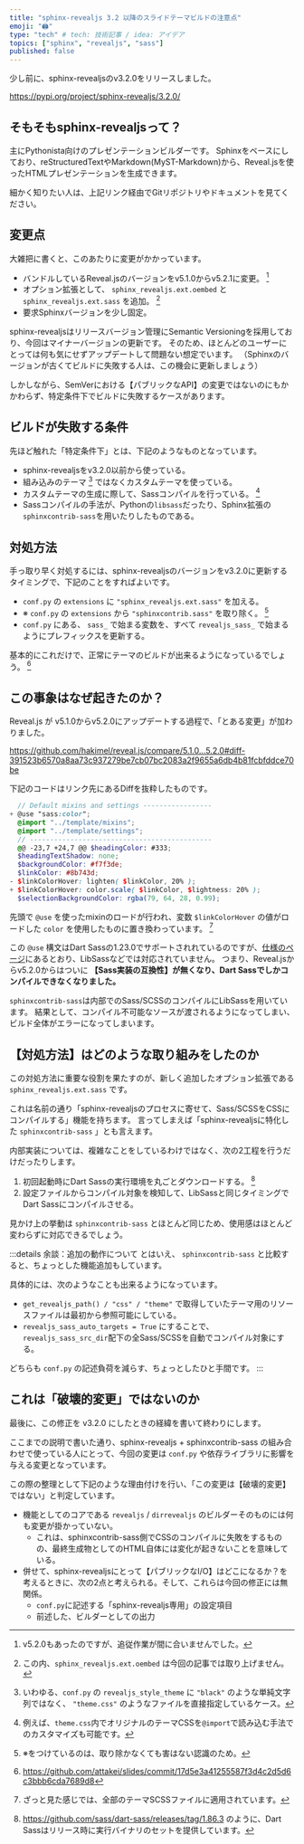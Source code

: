 ```yaml
---
title: "sphinx-revealjs 3.2 以降のスライドテーマビルドの注意点"
emoji: "🖨"
type: "tech" # tech: 技術記事 / idea: アイデア
topics: ["sphinx", "revealjs", "sass"]
published: false
---
```


少し前に、sphinx-revealjsのv3.2.0をリリースしました。

https://pypi.org/project/sphinx-revealjs/3.2.0/


## そもそもsphinx-revealjsって？

主にPythonista向けのプレゼンテーションビルダーです。
Sphinxをベースにしており、reStructuredTextやMarkdown(MyST-Markdown)から、Reveal.jsを使ったHTMLプレゼンテーションを生成できます。

細かく知りたい人は、上記リンク経由でGitリポジトリやドキュメントを見てください。

## 変更点

大雑把に書くと、このあたりに変更がかかっています。

* バンドルしているReveal.jsのバージョンをv5.1.0からv5.2.1に変更。 [^1]
* オプション拡張として、 `sphinx_revealjs.ext.oembed` と `sphinx_revealjs.ext.sass` を追加。 [^2]
* 要求Sphinxバージョンを少し固定。

[^1]: v5.2.0もあったのですが、追従作業が間に合いませんでした。
[^2]: この内、`sphinx_revealjs.ext.oembed` は今回の記事では取り上げません。

sphinx-revealjsはリリースバージョン管理にSemantic Versioningを採用しており、今回はマイナーバージョンの更新です。
そのため、ほとんどのユーザーにとっては何も気にせずアップデートして問題ない想定でいます。
（Sphinxのバージョンが古くてビルドに失敗する人は、この機会に更新しましょう）

しかしながら、SemVerにおける【パブリックなAPI】の変更ではないのにもかかわらず、特定条件下でビルドに失敗するケースがあります。

## ビルドが失敗する条件

先ほど触れた「特定条件下」とは、下記のようなものとなっています。

* sphinx-revealjsをv3.2.0以前から使っている。
* 組み込みのテーマ [^3] ではなくカスタムテーマを使っている。
* カスタムテーマの生成に際して、Sassコンパイルを行っている。 [^4]
* Sassコンパイルの手法が、Pythonの`libsass`だったり、Sphinx拡張の`sphinxcontrib-sass`を用いたりしたものである。

[^3]: いわゆる、`conf.py` の `revealjs_style_theme` に `"black"` のような単純文字列ではなく、 `"theme.css"` のようなファイルを直接指定しているケース。
[^4]: 例えば、`theme.css`内でオリジナルのテーマCSSを`@import`で読み込む手法でのカスタマイズも可能です。

## 対処方法

手っ取り早く対処するには、sphinx-revealjsのバージョンをv3.2.0に更新するタイミングで、下記のことをすればよいです。

* `conf.py` の `extensions` に `"sphinx_revealjs.ext.sass"` を加える。
* ※ `conf.py` の `extensions` から `"sphinxcontrib.sass"` を取り除く。 [^5]
* `conf.py` にある、 `sass_` で始まる変数を、すべて `revealjs_sass_` で始まるようにプレフィックスを更新する。

基本的にこれだけで、正常にテーマのビルドが出来るようになっているでしょう。 [^6]

[^5]: ※をつけているのは、取り除かなくても害はない認識のため。
[^6]: https://github.com/attakei/slides/commit/17d5e3a41255587f3d4c2d5d6c3bbb6cda7689d8

## この事象はなぜ起きたのか？

Reveal.js が v5.1.0からv5.2.0にアップデートする過程で、「とある変更」が加わりました。

https://github.com/hakimel/reveal.js/compare/5.1.0...5.2.0#diff-391523b6570a8aa73c937279be7cb07bc2083a2f9655a6db4b81fcbfddce70be

下記のコードはリンク先にあるDiffを抜粋したものです。

```diff:scss:css/theme/source/beige.scss
  // Default mixins and settings -----------------
+ @use "sass:color";
  @import "../template/mixins";
  @import "../template/settings";
  // ---------------------------------------------
  @@ -23,7 +24,7 @@ $headingColor: #333;
  $headingTextShadow: none;
  $backgroundColor: #f7f3de;
  $linkColor: #8b743d;
- $linkColorHover: lighten( $linkColor, 20% );
+ $linkColorHover: color.scale( $linkColor, $lightness: 20% );
  $selectionBackgroundColor: rgba(79, 64, 28, 0.99);
```

先頭で `@use` を使ったmixinのロードが行われ、変数 `$linkColorHover` の値がロードした `color` を使用したものに置き換わっています。 [^7]

この `@use` 構文はDart Sassの1.23.0でサポートされれているのですが、[仕様のページ](https://sass-lang.com/documentation/at-rules/use/)にあるとおり、LibSassなどでは対応されていません。
つまり、Reveal.jsからv5.2.0からはついに **【Sass実装の互換性】が無くなり、Dart Sassでしかコンパイルできなくなりました。**

`sphinxcontrib-sass`は内部でのSass/SCSSのコンパイルにLibSassを用いています。
結果として、コンパイル不可能なソースが渡されるようになってしまい、ビルド全体がエラーになってしまいます。

[^7]: ざっと見た感じでは、全部のテーマSCSSファイルに適用されています。

## 【対処方法】はどのような取り組みをしたのか

この対処方法に重要な役割を果たすのが、新しく追加したオプション拡張である `sphinx_revealjs.ext.sass` です。

これは名前の通り「sphinx-revealjsのプロセスに寄せて、Sass/SCSSをCSSにコンパイルする」機能を持ちます。
言ってしまえば「sphinx-revealjsに特化した `sphinxcontrib-sass` 」とも言えます。

内部実装については、複雑なことをしているわけではなく、次の2工程を行うだけだったりします。

1. 初回起動時にDart Sassの実行環境を丸ごとダウンロードする。 [^8]
2. 設定ファイルからコンパイル対象を検知して、LibSassと同じタイミングでDart Sassにコンパイルさせる。

見かけ上の挙動は `sphinxcontrib-sass` とほとんど同じため、使用感はほとんど変わらずに対応できるでしょう。

[^8]: https://github.com/sass/dart-sass/releases/tag/1.86.3 のように、Dart Sassはリリース時に実行バイナリのセットを提供しています。

:::details 余談：追加の動作について
とはいえ、 `sphinxcontrib-sass` と比較すると、ちょっとした機能追加もしています。

具体的には、次のようなことも出来るようになっています。

* `get_revealjs_path() / "css" / "theme"` で取得していたテーマ用のリソースファイルは最初から参照可能にしている。
* `revealjs_sass_auto_targets = True` にすることで、`revealjs_sass_src_dir`配下の全Sass/SCSSを自動でコンパイル対象にする。

どちらも `conf.py` の記述負荷を減らす、ちょっとしたひと手間です。
:::

## これは「破壊的変更」ではないのか

最後に、この修正を v3.2.0 にしたときの経緯を書いて終わりにします。

<!-- textlint-disable -->

ここまでの説明で書いた通り、sphinx-revealjs + sphinxcontrib-sass の組み合わせで使っている人にとって、今回の変更は `conf.py` や依存ライブラリに影響を与える変更となっています。

<!-- textlint-enable -->

この際の整理として下記のような理由付けを行い、「この変更は【破壊的変更】ではない」と判定しています。

* 機能としてのコアである `revealjs` / `dirrevealjs` のビルダーそのものには何も変更が掛かっていない。
  * これは、sphinxcontrib-sass側でCSSのコンパイルに失敗をするものの、最終生成物としてのHTML自体には変化が起きないことを意味している。
* 併せて、sphinx-revealjsにとって【パブリックなI/O】はどこになるか？を考えるときに、次の2点と考えられる。そして、これらは今回の修正には無関係。
  * `conf.py`に記述する「sphinx-revealjs専用」の設定項目
  * 前述した、ビルダーとしての出力

